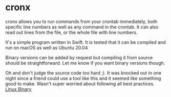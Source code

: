 # cronx

cronx allows you to run commands from your crontab immediately, both specific line numbers as well as any command in the crontab.
It can also read out lines from the file, or the whole file with line numbers.

It's a simple program written in Swift. It is tested that it can be compiled and run on macOS as well as Ubuntu 20.04

Binary versions can be added by request but compiling it from source should be straightforward. Let me know if you want binary versions though.

Oh and don't judge the source code too hard ;). It was knocked out in one night since a friend could use a tool like this and it seemed like something good to make. Wasn't super worried about following all best practices.
<a href="www.theparallelthread.com/code/cronx">Linux Binary</a>
